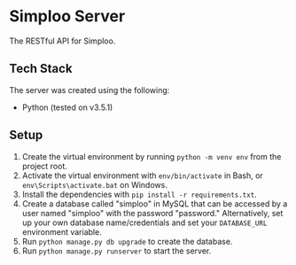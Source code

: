 # Simploo Server

The RESTful API for Simploo.

## Tech Stack

The server was created using the following:

- Python (tested on v3.5.1)

## Setup

1. Create the virtual environment by running `python -m venv env` from the project root.
2. Activate the virtual environment with `env/bin/activate` in Bash, or `env\Scripts\activate.bat` on Windows.
3. Install the dependencies with `pip install -r requirements.txt`.
4. Create a database called "simploo" in MySQL that can be accessed by a user named "simploo" with the password "password." Alternatively, set up your own database name/credentials and set your `DATABASE_URL` environment variable.
5. Run `python manage.py db upgrade` to create the database.
6. Run `python manage.py runserver` to start the server.